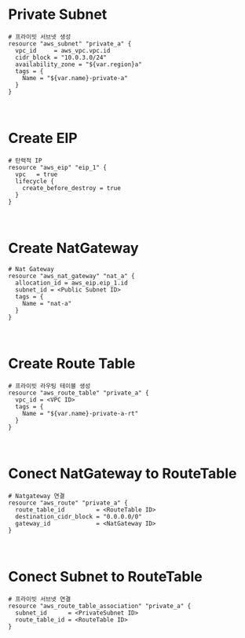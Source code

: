 # Private Subnet
```
# 프라이빗 서브넷 생성
resource "aws_subnet" "private_a" {
  vpc_id     = aws_vpc.vpc.id
  cidr_block = "10.0.3.0/24"
  availability_zone = "${var.region}a"
  tags = {
    Name = "${var.name}-private-a"
  }
}
```
<br/>

# Create EIP
```
# 탄력적 IP
resource "aws_eip" "eip_1" {
  vpc   = true
  lifecycle {
    create_before_destroy = true
  }
}
```
<br/>

# Create NatGateway
```
# Nat Gateway
resource "aws_nat_gateway" "nat_a" {
  allocation_id = aws_eip.eip_1.id
  subnet_id = <Public Subnet ID>
  tags = {
    Name = "nat-a"
  }
}
```
<br/>

# Create Route Table
```
# 프라이빗 라우팅 테이블 생성
resource "aws_route_table" "private_a" {
  vpc_id = <VPC ID>
  tags = {
    Name = "${var.name}-private-a-rt"
  }
}
```
<br/>

# Conect NatGateway to RouteTable
```
# Natgateway 연결
resource "aws_route" "private_a" {
  route_table_id         = <RouteTable ID>
  destination_cidr_block = "0.0.0.0/0"
  gateway_id             = <NatGateway ID>
}
```
<br/>

# Conect Subnet to RouteTable
```
# 프라이빗 서브넷 연결
resource "aws_route_table_association" "private_a" {
  subnet_id      = <PrivateSubnet ID>
  route_table_id = <RouteTable ID>
}
```
